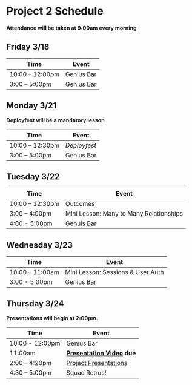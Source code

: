 # Project 2 Schedule

**Attendance will be taken at 9:00am every morning**

## Friday 3/18

| Time | Event |
|------|-------|
|10:00 – 12:00pm | Genius Bar |
|3:00 – 5:00pm | Genius Bar |

## Monday 3/21

**Deployfest will be a mandatory lesson**

| Time | Event |
|------|-------|
| 10:00 – 12:30pm | *Deployfest* |
| 3:00 – 5:00pm | Genius Bar |

## Tuesday 3/22

| Time | Event |
|------|-------|
| 10:00 – 12:30pm | Outcomes |
| 3:00 – 4:00pm | Mini Lesson: Many to Many Relationships |
| 4:00 - 5:00pm | Genuis Bar |

## Wednesday 3/23

| Time | Event |
|------|-------|
|10:00 – 11:00am | Mini Lesson: Sessions & User Auth |
| 3:00 - 5:00pm | Genius Bar|

## Thursday 3/24

**Presentations will begin at 2:00pm.**

| Time | Event |
|------|-------|
| 10:00 - 12:00pm | Genius Bar |
| 11:00am | **[Presentation Video](./presentations.md) due** |
| 2:00 – 4:20pm  | [Project Presentations](./presentations.md)|
| 4:30 – 5:00pm | Squad Retros! |

